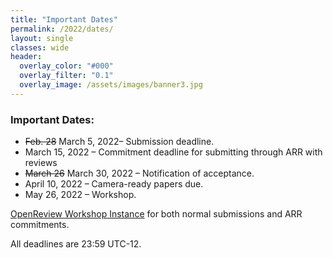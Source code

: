 ```yaml
---
title: "Important Dates"
permalink: /2022/dates/
layout: single
classes: wide
header:
  overlay_color: "#000"
  overlay_filter: "0.1"
  overlay_image: /assets/images/banner3.jpg
---
```


### Important Dates:

* ~~Feb. 28~~ March 5, 2022– Submission deadline.
* March 15, 2022 – Commitment deadline for submitting through ARR with reviews
* ~~March 26~~ March 30, 2022 – Notification of acceptance.
* April 10, 2022 – Camera-ready papers due.
* May 26, 2022 – Workshop.

[OpenReview Workshop Instance](https://openreview.net/group?id=aclweb.org/ACL/2022/Workshop/WASSA) for both normal submissions and ARR commitments.


All deadlines are 23:59 UTC-12.
